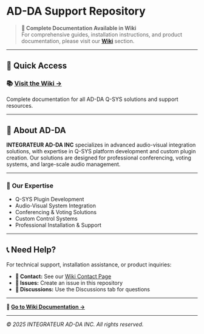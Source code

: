 # AD-DA Support Repository

> **📖 Complete Documentation Available in Wiki**  
> For comprehensive guides, installation instructions, and product documentation, please visit our **[Wiki](../../wiki)** section.

---

## 🚀 Quick Access

### 📚 **[Visit the Wiki →](../../wiki)**
Complete documentation for all AD-DA Q-SYS solutions and support resources.

---

## 🎯 About AD-DA

**INTEGRATEUR AD-DA INC** specializes in advanced audio-visual integration solutions, with expertise in Q-SYS platform development and custom plugin creation. Our solutions are designed for professional conferencing, voting systems, and large-scale audio management.

---

### 🌟 **Our Expertise**
- Q-SYS Plugin Development
- Audio-Visual System Integration
- Conferencing & Voting Solutions
- Custom Control Systems
- Professional Installation & Support

---

## 📞 Need Help?

For technical support, installation assistance, or product inquiries:

- **📧 Contact:** See our [Wiki Contact Page](../../wiki#contact-support)
- **🐛 Issues:** Create an issue in this repository
- **💬 Discussions:** Use the Discussions tab for questions

---

**🔗 [Go to Wiki Documentation →](../../wiki)**

---

*© 2025 INTEGRATEUR AD-DA INC. All rights reserved.*
